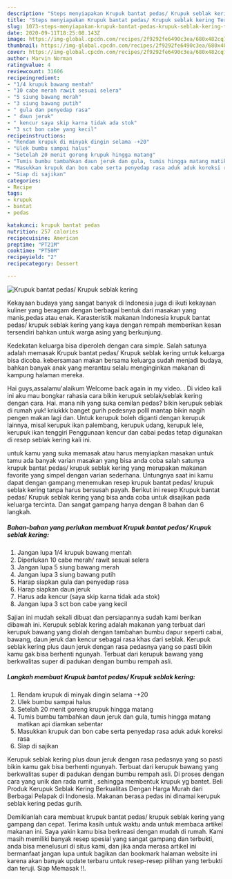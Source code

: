 ```yaml
---
description: "Steps menyiapakan Krupuk bantat pedas/ Krupuk seblak kering Terbukti"
title: "Steps menyiapakan Krupuk bantat pedas/ Krupuk seblak kering Terbukti"
slug: 1073-steps-menyiapakan-krupuk-bantat-pedas-krupuk-seblak-kering-terbukti
date: 2020-09-11T18:25:08.143Z
image: https://img-global.cpcdn.com/recipes/2f9292fe6490c3ea/680x482cq70/krupuk-bantat-pedas-krupuk-seblak-kering-foto-resep-utama.jpg
thumbnail: https://img-global.cpcdn.com/recipes/2f9292fe6490c3ea/680x482cq70/krupuk-bantat-pedas-krupuk-seblak-kering-foto-resep-utama.jpg
cover: https://img-global.cpcdn.com/recipes/2f9292fe6490c3ea/680x482cq70/krupuk-bantat-pedas-krupuk-seblak-kering-foto-resep-utama.jpg
author: Marvin Norman
ratingvalue: 4
reviewcount: 31606
recipeingredient:
- "1/4 krupuk bawang mentah"
- "10 cabe merah rawit sesuai selera"
- "5 siung bawang merah"
- "3 siung bawang putih"
- " gula dan penyedap rasa"
- " daun jeruk"
- " kencur saya skip karna tidak ada stok"
- "3 sct bon cabe yang kecil"
recipeinstructions:
- "Rendam krupuk di minyak dingin selama -+20"
- "Ulek bumbu sampai halus"
- "Setelah 20 menit goreng krupuk hingga matang"
- "Tumis bumbu tambahkan daun jeruk dan gula, tumis hingga matang matikan api diamkan sebentar"
- "Masukkan krupuk dan bon cabe serta penyedap rasa aduk aduk koreksi rasa"
- "Siap di sajikan"
categories:
- Recipe
tags:
- krupuk
- bantat
- pedas

katakunci: krupuk bantat pedas 
nutrition: 257 calories
recipecuisine: American
preptime: "PT21M"
cooktime: "PT50M"
recipeyield: "2"
recipecategory: Dessert

---
```



![Krupuk bantat pedas/ Krupuk seblak kering](https://img-global.cpcdn.com/recipes/2f9292fe6490c3ea/680x482cq70/krupuk-bantat-pedas-krupuk-seblak-kering-foto-resep-utama.jpg)

Kekayaan budaya yang sangat banyak di Indonesia juga di ikuti kekayaan kuliner yang beragam dengan berbagai bentuk dari masakan yang manis,pedas atau enak. Karasteristik makanan Indonesia krupuk bantat pedas/ krupuk seblak kering yang kaya dengan rempah memberikan kesan tersendiri bahkan untuk warga asing yang berkunjung.


Kedekatan keluarga bisa diperoleh dengan cara simple. Salah satunya adalah memasak Krupuk bantat pedas/ Krupuk seblak kering untuk keluarga bisa dicoba. kebersamaan makan bersama keluarga sudah menjadi budaya, bahkan banyak anak yang merantau selalu menginginkan makanan di kampung halaman mereka.

Hai guys,assalamu&#39;alaikum Welcome back again in my video. . Di video kali ini aku mau bongkar rahasia cara bikin kerupuk seblak/seblak kering dengan cara. Hai. mana nih yang suka cemilan pedas? bikin kerupuk seblak di rumah yuk! kriukkk banget gurih pedesnya polll mantap bikin nagih pengen makan lagi dan. Untuk kerupuk boleh diganti dengan kerupuk lainnya, misal kerupuk ikan palembang, kerupuk udang, kerupuk lele, kerupuk ikan tenggiri Penggunaan kencur dan cabai pedas tetap digunakan di resep seblak kering kali ini.

untuk kamu yang suka memasak atau harus menyiapkan masakan untuk tamu ada banyak varian masakan yang bisa anda coba salah satunya krupuk bantat pedas/ krupuk seblak kering yang merupakan makanan favorite yang simpel dengan varian sederhana. Untungnya saat ini kamu dapat dengan gampang menemukan resep krupuk bantat pedas/ krupuk seblak kering tanpa harus bersusah payah.
Berikut ini resep Krupuk bantat pedas/ Krupuk seblak kering yang bisa anda coba untuk disajikan pada keluarga tercinta. Dan sangat gampang hanya dengan 8 bahan dan 6 langkah.


<!--inarticleads1-->

##### Bahan-bahan yang perlukan membuat Krupuk bantat pedas/ Krupuk seblak kering:

1. Jangan lupa 1/4 krupuk bawang mentah
1. Diperlukan 10 cabe merah/ rawit sesuai selera
1. Jangan lupa 5 siung bawang merah
1. Jangan lupa 3 siung bawang putih
1. Harap siapkan  gula dan penyedap rasa
1. Harap siapkan  daun jeruk
1. Harus ada  kencur (saya skip karna tidak ada stok)
1. Jangan lupa 3 sct bon cabe yang kecil


Sajian ini mudah sekali dibuat dan persiapannya sudah kami berikan dibawah ini. Kerupuk seblak kering adalah makanan yang terbuat dari kerupuk bawang yang diolah dengan tambahan bumbu dapur seperti cabai, bawang, daun jeruk dan kencur sebagai rasa khas dari seblak. Kerupuk seblak kering plus daun jeruk dengan rasa pedasnya yang so pasti bikin kamu gak bisa berhenti ngunyah. Terbuat dari kerupuk bawang yang berkwalitas super di padukan dengan bumbu rempah asli. 

<!--inarticleads2-->

##### Langkah membuat  Krupuk bantat pedas/ Krupuk seblak kering:

1. Rendam krupuk di minyak dingin selama -+20
1. Ulek bumbu sampai halus
1. Setelah 20 menit goreng krupuk hingga matang
1. Tumis bumbu tambahkan daun jeruk dan gula, tumis hingga matang matikan api diamkan sebentar
1. Masukkan krupuk dan bon cabe serta penyedap rasa aduk aduk koreksi rasa
1. Siap di sajikan


Kerupuk seblak kering plus daun jeruk dengan rasa pedasnya yang so pasti bikin kamu gak bisa berhenti ngunyah. Terbuat dari kerupuk bawang yang berkwalitas super di padukan dengan bumbu rempah asli. Di proses dengan cara yang unik dan rada rumit , sehingga membentuk krupuk yg bantet. Beli Produk Kerupuk Seblak Kering Berkualitas Dengan Harga Murah dari Berbagai Pelapak di Indonesia. Makanan berasa pedas ini dinamai kerupuk seblak kering pedas gurih. 

Demikianlah cara membuat krupuk bantat pedas/ krupuk seblak kering yang gampang dan cepat. Terima kasih untuk waktu anda untuk membaca artikel makanan ini. Saya yakin kamu bisa berkreasi dengan mudah di rumah. Kami masih memiliki banyak resep spesial yang sangat gampang dan terbukti, anda bisa menelusuri di situs kami, dan jika anda merasa artikel ini bermanfaat jangan lupa untuk bagikan dan bookmark halaman website ini karena akan banyak update terbaru untuk resep-resep pilihan yang terbukti dan teruji. Siap Memasak !!. 
